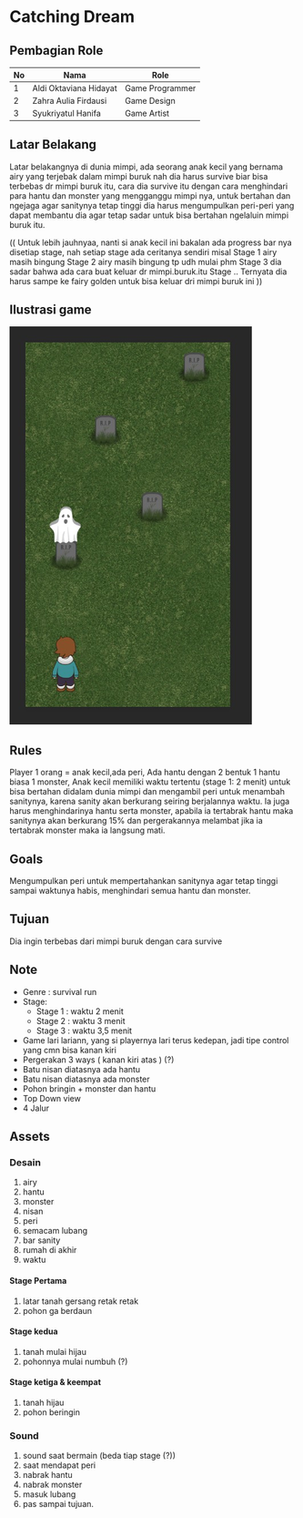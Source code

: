 # Catching Dream
## Pembagian Role
| No | Nama                   | Role            |
|----|------------------------|-----------------|
| 1  | Aldi Oktaviana Hidayat | Game Programmer |
| 2  | Zahra Aulia Firdausi   | Game Design     |
| 3  | Syukriyatul Hanifa     | Game Artist     |
## Latar Belakang
Latar belakangnya di dunia mimpi, ada seorang anak kecil yang bernama airy yang terjebak dalam mimpi buruk nah dia harus survive biar bisa terbebas dr mimpi buruk itu, cara dia survive itu dengan cara menghindari para hantu dan monster yang mengganggu mimpi nya, untuk bertahan dan ngejaga agar sanitynya tetap tinggi dia harus mengumpulkan peri-peri yang dapat membantu dia agar tetap sadar untuk bisa bertahan ngelaluin mimpi buruk itu.

(( Untuk lebih jauhnyaa, nanti si anak kecil ini bakalan ada progress bar nya disetiap stage, nah setiap stage ada ceritanya sendiri misal
Stage 1 airy masih bingung 
Stage 2 airy masih bingung tp udh mulai phm
Stage 3 dia sadar bahwa ada cara buat keluar dr mimpi.buruk.itu
Stage .. Ternyata dia harus sampe ke fairy golden untuk bisa keluar dri mimpi buruk ini ))

## Ilustrasi game
![Ilustrasi game sementara](Overview/messageImage_1605661806313.jpg?raw=true "Ilustrasi game sementara")

## Rules
Player 1 orang = anak kecil,ada peri, Ada hantu dengan 2 bentuk 1 hantu biasa 1 monster,
Anak kecil memiliki waktu tertentu (stage 1: 2 menit) untuk bisa bertahan didalam dunia mimpi dan mengambil peri untuk menambah sanitynya, karena sanity akan berkurang seiring berjalannya waktu. Ia juga harus menghindarinya hantu serta monster, apabila ia tertabrak hantu maka sanitynya akan berkurang 15% dan pergerakannya melambat jika ia tertabrak monster maka ia langsung mati.

## Goals
Mengumpulkan peri untuk mempertahankan sanitynya agar tetap tinggi sampai waktunya habis, menghindari semua hantu dan monster. 

## Tujuan
Dia ingin terbebas dari mimpi buruk dengan cara survive

## Note
- Genre : survival run
- Stage:
    * Stage 1 : waktu 2 menit
    * Stage 2 : waktu 3 menit
    * Stage 3 : waktu 3,5 menit  
- Game lari lariann, yang si playernya lari terus kedepan, jadi tipe control yang cmn bisa kanan kiri 
- Pergerakan 3 ways ( kanan kiri atas ) (?)
- Batu nisan diatasnya ada hantu
- Batu nisan diatasnya ada monster
- Pohon bringin + monster dan hantu
- Top Down view
- 4 Jalur 

## Assets
### Desain
1. airy
2. hantu
3. monster
4. nisan
5. peri
6. semacam lubang
7. bar sanity
8. rumah di akhir
9. waktu

#### Stage Pertama
1. latar tanah gersang retak retak
2. pohon ga berdaun

#### Stage kedua
1. tanah mulai hijau
2. pohonnya mulai numbuh (?)

#### Stage ketiga & keempat
1. tanah hijau
2. pohon beringin

### Sound
1. sound saat bermain (beda tiap stage (?))
2. saat mendapat peri
3. nabrak hantu
4. nabrak monster
5. masuk lubang
6. pas sampai tujuan.
